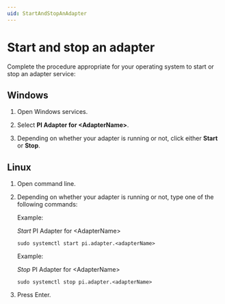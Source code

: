 ```yaml
---
uid: StartAndStopAnAdapter
---
```


# Start and stop an adapter

Complete the procedure appropriate for your operating system to start or stop an adapter service:

## Windows

1. Open Windows services.

2. Select **PI Adapter for \<AdapterName\>**.

3. Depending on whether your adapter is running or not, click either **Start** or **Stop**.

## Linux

1. Open command line.

2. Depending on whether your adapter is running or not, type one of the following commands:

    Example:

    _Start_ PI Adapter for \<AdapterName\>

    ```cmdline
    sudo systemctl start pi.adapter.<adapterName>
    ```

    Example:

    _Stop_ PI Adapter for \<AdapterName\>
  
      ```cmdline
      sudo systemctl stop pi.adapter.<adapterName>
      ```
  
3. Press Enter.
